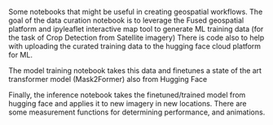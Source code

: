 Some notebooks that might be useful in creating geospatial workflows. 
The goal of the data curation notebook is to leverage the Fused geospatial platform 
and ipyleaflet interactive map tool to generate ML training data (for the task of Crop Detection from Satellite imagery)
There is code also to help with uploading the curated training data to the hugging face cloud platform for ML.

The model training notebook takes this data and finetunes a state of the art transformer model (Mask2Former) 
also from Hugging Face

Finally, the inference notebook takes the finetuned/trained model from hugging face and applies it 
to new imagery in new locations. There are some measurement functions for determining performance, and animations.
